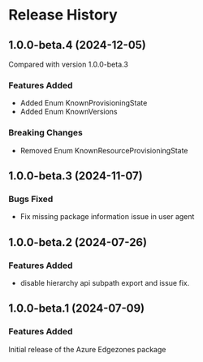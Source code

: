 # Release History
    
## 1.0.0-beta.4 (2024-12-05)
Compared with version 1.0.0-beta.3
    
### Features Added

  - Added Enum KnownProvisioningState
  - Added Enum KnownVersions

### Breaking Changes

  - Removed Enum KnownResourceProvisioningState
    
    
## 1.0.0-beta.3 (2024-11-07)

### Bugs Fixed

- Fix missing package information issue in user agent

## 1.0.0-beta.2 (2024-07-26)

### Features Added

- disable hierarchy api subpath export and issue fix.

## 1.0.0-beta.1 (2024-07-09)

### Features Added

Initial release of the Azure Edgezones package
